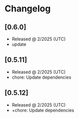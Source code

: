 # Changelog

## [0.6.0]

- Released @ 2/2025 (UTC)
- update

## [0.5.11]

- Released @ 2/2025 (UTC)
- chore: Update dependencies

## [0.5.12]

- Released @ 2/2025 (UTC)
- +chore: Update dependencies
